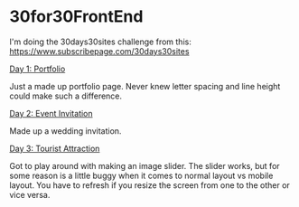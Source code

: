 # 30for30FrontEnd

I'm doing the 30days30sites challenge from this: https://www.subscribepage.com/30days30sites

[Day 1: Portfolio](https://desolate-tor-91462.herokuapp.com/)

Just a made up portfolio page.  Never knew letter spacing and line height could make such a difference.

[Day 2: Event Invitation](https://thawing-headland-76532.herokuapp.com/)

Made up a wedding invitation.

[Day 3: Tourist Attraction](https://pacific-bayou-48745.herokuapp.com/)

Got to play around with making an image slider.  The slider works,
but for some reason is a little buggy when it comes to normal layout vs mobile layout.  You have to refresh if you resize the screen from one to the other or vice versa. 
